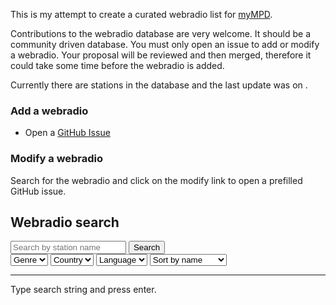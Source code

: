This is my attempt to create a curated webradio list for [myMPD](https://github.com/jcorporation/myMPD).

Contributions to the webradio database are very welcome. It should be a community driven database. You must only open an issue to add or modify a webradio. Your proposal will be reviewed and then merged, therefore it could take some time before the webradio is added.

Currently there are <span id="stationCount"></span> stations in the database and the last update was on <span id="lastUpdate"></span>.

### Add a webradio

- Open a [GitHub Issue](https://github.com/jcorporation/webradiodb/issues/new?template=add-webradio.yml)

### Modify a webradio

Search for the webradio and click on the modify link to open a prefilled GitHub issue.

## Webradio search

<div class="searchBar">
    <div class="row">
        <input id="searchStr" type="search" placeholder="Search by station name"/>
        <input id="searchBtn" type="button" value="Search"/>
    </div>
    <div class="row">
        <select id="genres">
            <option value="">Genre</option>
        </select>
        <select id="countries">
            <option value="">Country</option>
        </select>
        <select id="languages">
            <option value="">Language</option>
        </select>
        <select id="sort">
            <option value="PLAYLIST">Sort by name</option>
            <option value="EXTGENRE">Sort by genre</option>
            <option value="COUNTRY">Sort by country</option>
            <option value="LANGUAGE">Sort by language</option>
        </select>
    </div>
</div>
<hr/>
<div id="result">Type search string and press enter.</div>

<script src="db/index/webradiodb.min.js"></script>
<script src="assets/js/radiodb.js"></script>
